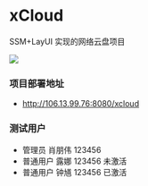 # xCloud
SSM+LayUI 实现的网络云盘项目

<img src="https://img-blog.csdnimg.cn/20190320115509649.png?x-oss-process=image/watermark,type_ZmFuZ3poZW5naGVpdGk,shadow_10,text_aHR0cHM6Ly9pY29kZS5ibG9nLmNzZG4ubmV0,size_16,color_FFFFFF,t_70">

### 项目部署地址

 - http://106.13.99.76:8080/xcloud

### 测试用户

 - 管理员 肖朋伟 123456
 - 普通用户 露娜 123456 未激活
 - 普通用户 钟馗 123456 已激活
